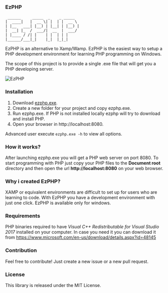 ### EzPHP

```
 ______     _____  _    _ _____ 
|  ____|   |  __ \| |  | |  __ \
| |__   ___| |__) | |__| | |__) |
|  __| |_  /  ___/|  __  |  ___/
| |____ / /| |    | |  | | |
|______/___|_|    |_|  |_|_|
```

EzPHP is an alternative to Xamp/Wamp. EzPHP is the easiest way to setup a PHP development environment for learning PHP programming on Windows.

The scope of this project is to provide a single .exe file that will get you a PHP developing server.

![EzPHP](https://raw.githubusercontent.com/marcomilon/ezphp/master/ezphp.png)

### Installation

1. Download [ezphp.exe](https://github.com/marcomilon/ezphp/releases/download/1.1.1/ezphp.exe).
2. Create a new folder for your project and copy ezphp.exe.
3. Run ezphp.exe. If PHP is not installed locally ezphp will try to download and install PHP.
4. Open your browser in http://localhost:8080. 

Advanced user execute `ezphp.exe -h` to view all options.

### How it works?

After launching ezphp.exe you will get a PHP web server on port 8080. 
To start programming with PHP just copy your PHP files to the **Document root** directory and then open the url **http://localhost:8080** on your web browser.

### Why i created EzPHP?

XAMP or equivalent environments are difficult to set up for users who are learning to code. With EzPHP you have a development environment with just one click.
EzPHP is available only for windows.

### Requirements

PHP binaries required to have *Visual C++ Redistributable for Visual Studio 2017* installed on your computer.
In case you need it you can download it from https://www.microsoft.com/en-us/download/details.aspx?id=48145

### Contribution

Feel free to contribute! Just create a new issue or a new pull request.

### License

This library is released under the MIT License.

